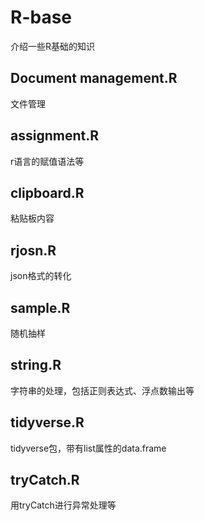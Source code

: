 # R-base
介绍一些R基础的知识

## Document management.R
文件管理

## assignment.R
r语言的赋值语法等

## clipboard.R
粘贴板内容

## rjosn.R
json格式的转化

## sample.R
随机抽样

## string.R
字符串的处理，包括正则表达式、浮点数输出等

## tidyverse.R
tidyverse包，带有list属性的data.frame

## tryCatch.R
用tryCatch进行异常处理等
